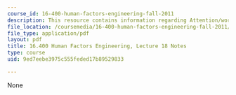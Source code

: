 ```yaml
---
course_id: 16-400-human-factors-engineering-fall-2011
description: This resource contains information regarding Attention/workload.
file_location: /coursemedia/16-400-human-factors-engineering-fall-2011/9ed7eebe3975c555feded17b89529833_MIT16_400F11_lec18.pdf
file_type: application/pdf
layout: pdf
title: 16.400 Human Factors Engineering, Lecture 18 Notes
type: course
uid: 9ed7eebe3975c555feded17b89529833

---
```

None